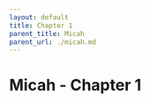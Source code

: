 ```yaml
---
layout: default
title: Chapter 1
parent_title: Micah
parent_url: ./micah.md
---
```


# Micah - Chapter 1
